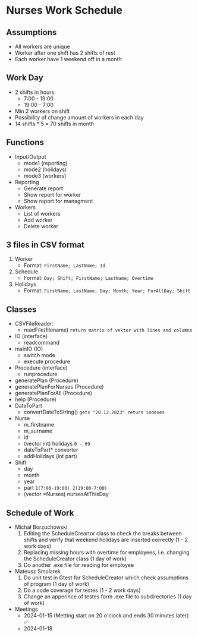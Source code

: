 # Nurses Work Schedule

## Assumptions

- All workers are unique
- Worker after one shift has 2 shifts of rest
- Each worker have 1 weekend off in a month

## Work Day

- 2 shifts in hours:
  - 7:00 - 19:00
  - 19:00 - 7:00
- Min 2 workers on shift
- Possibility of change amount of workers in each day 
- 14 shifts * 5 = 70 shifts in month

## Functions

- Input/Output
    - mode1 (reporting)
    - mode2 (holidays)
    - mode3 (workers)
- Reporting
    - Generate report
    - Show report for worker
    - Show report for managment
- Workers
    - List of workers
    - Add worker
    - Delete worker

## 3 files in CSV format

1. Worker 
    - Format: `FirstName; LastName; Id`
2. Schedule
    - Format: `Day; Shift; FirstName; LastName; Overtime`
3. Holidays
    - Format: `FirstName; LastName; Day; Month; Year; ForAllDay; Shift`

## Classes

- CSVFileReader:
    - readFile(filename) `return matrix of vektor with lines and columns`
- IO (interface)
    - readcommand
- mainIO (IO)
    - switch mode
    - execute procedure
- Procedure (interface)
    - runprocedure
- generatePlan (Procedure)
- generatePlanForNurses (Procedure)
- generatePlanForAll (Procedure)
- help (Procedure)
- DateToPart
    - convertDateToString() `gets "20.12.2023" return indexes`
- Nurse
    - m_firstname
    - m_surname
    - id
    - (vector int) holidays `0 - 69`
    - dateToPart* converter
    - addHolidays (int part)
- Shift
    - day
    - month
    - year
    - part `1(7:00-19:00) 2(19:00-7:00)`
    - (vector *Nurses) nursesAtThisDay

## Schedule of Work
- Michał Borzuchowski
  1. Editing the ScheduleCreartor class to check the breaks between shifts and verify that weekend holidays are inserted correctly (1 - 2 work days)
  2. Replacing missing hours with overtime for employees, i.e. changing the ScheduleCreator class (1 day of work)
  3. Do another .exe file for reading for employee
- Mateusz Smolarek
  1. Do unit test in Gtest for ScheduleCreator which check assumptions of program (1 day of work)
  2. Do a code coverage for testes (1 - 2 work days)
  3. Change an apperince of testes form .exe file to subdirectories (1 day of work)
- Meetings
  - 2024-01-15 (Metting start on 20 o'clock and ends 30 minutes later) :white_check_mark:
  - 2024-01-18
